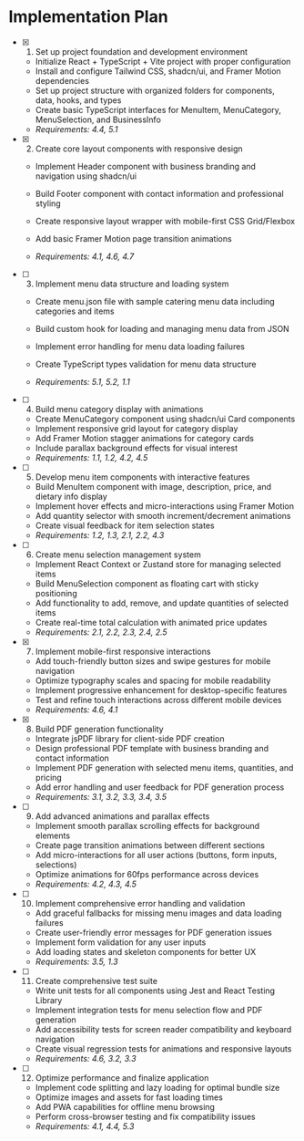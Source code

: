 # Implementation Plan

- [x] 1. Set up project foundation and development environment




  - Initialize React + TypeScript + Vite project with proper configuration
  - Install and configure Tailwind CSS, shadcn/ui, and Framer Motion dependencies
  - Set up project structure with organized folders for components, data, hooks, and types
  - Create basic TypeScript interfaces for MenuItem, MenuCategory, MenuSelection, and BusinessInfo
  - _Requirements: 4.4, 5.1_













- [x] 2. Create core layout components with responsive design



  - Implement Header component with business branding and navigation using shadcn/ui
  - Build Footer component with contact information and professional styling
  - Create responsive layout wrapper with mobile-first CSS Grid/Flexbox
  - Add basic Framer Motion page transition animations



  - _Requirements: 4.1, 4.6, 4.7_

- [ ] 3. Implement menu data structure and loading system
  - Create menu.json file with sample catering menu data including categories and items



  - Build custom hook for loading and managing menu data from JSON
  - Implement error handling for menu data loading failures
  - Create TypeScript types validation for menu data structure
  - _Requirements: 5.1, 5.2, 1.1_




- [ ] 4. Build menu category display with animations
  - Create MenuCategory component using shadcn/ui Card components
  - Implement responsive grid layout for category display
  - Add Framer Motion stagger animations for category cards
  - Include parallax background effects for visual interest
  - _Requirements: 1.1, 1.2, 4.2, 4.5_

- [ ] 5. Develop menu item components with interactive features
  - Build MenuItem component with image, description, price, and dietary info display
  - Implement hover effects and micro-interactions using Framer Motion
  - Add quantity selector with smooth increment/decrement animations
  - Create visual feedback for item selection states
  - _Requirements: 1.2, 1.3, 2.1, 2.2, 4.3_

- [ ] 6. Create menu selection management system
  - Implement React Context or Zustand store for managing selected items
  - Build MenuSelection component as floating cart with sticky positioning
  - Add functionality to add, remove, and update quantities of selected items
  - Create real-time total calculation with animated price updates
  - _Requirements: 2.1, 2.2, 2.3, 2.4, 2.5_

- [x] 7. Implement mobile-first responsive interactions

  - Add touch-friendly button sizes and swipe gestures for mobile navigation
  - Optimize typography scales and spacing for mobile readability
  - Implement progressive enhancement for desktop-specific features
  - Test and refine touch interactions across different mobile devices
  - _Requirements: 4.6, 4.1_

- [x] 8. Build PDF generation functionality



  - Integrate jsPDF library for client-side PDF creation
  - Design professional PDF template with business branding and contact information
  - Implement PDF generation with selected menu items, quantities, and pricing
  - Add error handling and user feedback for PDF generation process
  - _Requirements: 3.1, 3.2, 3.3, 3.4, 3.5_

- [ ] 9. Add advanced animations and parallax effects
  - Implement smooth parallax scrolling effects for background elements
  - Create page transition animations between different sections
  - Add micro-interactions for all user actions (buttons, form inputs, selections)
  - Optimize animations for 60fps performance across devices
  - _Requirements: 4.2, 4.3, 4.5_

- [ ] 10. Implement comprehensive error handling and validation
  - Add graceful fallbacks for missing menu images and data loading failures
  - Create user-friendly error messages for PDF generation issues
  - Implement form validation for any user inputs
  - Add loading states and skeleton components for better UX
  - _Requirements: 3.5, 1.3_

- [ ] 11. Create comprehensive test suite
  - Write unit tests for all components using Jest and React Testing Library
  - Implement integration tests for menu selection flow and PDF generation
  - Add accessibility tests for screen reader compatibility and keyboard navigation
  - Create visual regression tests for animations and responsive layouts
  - _Requirements: 4.6, 3.2, 3.3_

- [ ] 12. Optimize performance and finalize application
  - Implement code splitting and lazy loading for optimal bundle size
  - Optimize images and assets for fast loading times
  - Add PWA capabilities for offline menu browsing
  - Perform cross-browser testing and fix compatibility issues
  - _Requirements: 4.1, 4.4, 5.3_